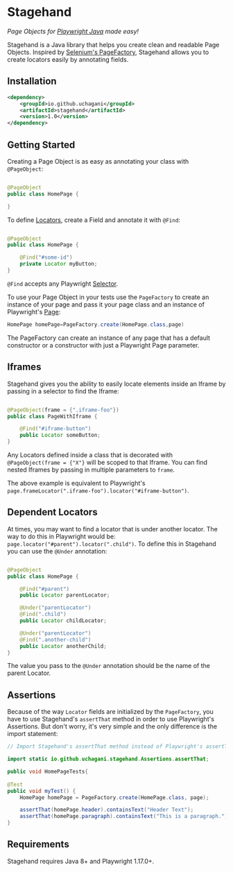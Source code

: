 # Stagehand

*Page Objects for [Playwright Java](https://playwright.dev/java/) made easy!*

Stagehand is a Java library that helps you create clean and readable Page Objects. Inspired
by [Selenium's PageFactory](https://github.com/SeleniumHQ/selenium/wiki/PageFactory), Stagehand allows you to create
locators easily by annotating fields.

## Installation

```xml
<dependency>
    <groupId>io.github.uchagani</groupId>
    <artifactId>stagehand</artifactId>
    <version>1.0</version>
</dependency>
```

## Getting Started

Creating a Page Object is as easy as annotating your class with `@PageObject`:

```java

@PageObject
public class HomePage {

}

```

To define [Locators](https://playwright.dev/java/docs/locators), create a Field and annotate it with `@Find`:

```java

@PageObject
public class HomePage {

    @Find("#some-id")
    private Locator myButton;
}
```

`@Find` accepts any Playwright [Selector](https://playwright.dev/java/docs/selectors).

To use your Page Object in your tests use the `PageFactory` to create an instance of your page and pass it your page
class and an instance of Playwright's [Page](https://playwright.dev/java/docs/pages):

```java
HomePage homePage=PageFactory.create(HomePage.class,page)
```

The PageFactory can create an instance of any page that has a default constructor or a constructor with just a
Playwright Page parameter.

## Iframes

Stagehand gives you the ability to easily locate elements inside an Iframe by passing in a selector to find the Iframe:

```java

@PageObject(frame = {".iframe-foo"})
public class PageWithIframe {

    @Find("#iframe-button")
    public Locator someButton;
}
```

Any Locators defined inside a class that is decorated with `@PageObject(frame = {"X"}` will be scoped to that Iframe.
You can find nested Iframes by passing in multiple parameters to `frame`.

The above example is equivalent to Playwright's `page.frameLocator(".iframe-foo").locator("#iframe-button")`.

## Dependent Locators

At times, you may want to find a locator that is under another locator. The way to do this in Playwright would
be: `page.locator("#parent").locator(".child")`. To define this in Stagehand you can use the `@Under` annotation:

```java

@PageObject
public class HomePage {

    @Find("#parent")
    public Locator parentLocator;

    @Under("parentLocator")
    @Find(".child")
    public Locator childLocator;

    @Under("parentLocator")
    @Find(".another-child")
    public Locator anotherChild;
}
```

The value you pass to the `@Under` annotation should be the name of the parent Locator.

## Assertions

Because of the way `Locator` fields are initialized by the `PageFactory`, you have to use Stagehand's `assertThat`
method in order to use Playwright's Assertions. But don't worry, it's very simple and the only difference is the import
statement:

```java
// Import Stagehand's assertThat method instead of Playwright's assertThat.

import static io.github.uchagani.stagehand.Assertions.assertThat;

public void HomePageTests{
    
@Test
public void myTest() {
    HomePage homePage = PageFactory.create(HomePage.class, page);

    assertThat(homePage.header).containsText("Header Text");
    assertThat(homePage.paragraph).containsText("This is a paragraph.");
}
```

## Requirements

Stagehand requires Java 8+ and Playwright 1.17.0+.
